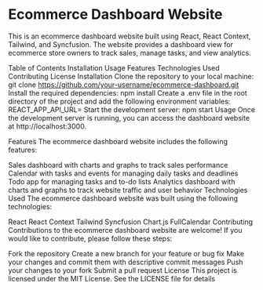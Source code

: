 # Ecommerce Dashboard Website


This is an ecommerce dashboard website built using React, React Context, Tailwind, and Syncfusion. The website provides a dashboard view for ecommerce store owners to track sales, manage tasks, and view analytics.

Table of Contents
Installation
Usage
Features
Technologies Used
Contributing
License
Installation
Clone the repository to your local machine:
git clone https://github.com/your-username/ecommerce-dashboard.git
Install the required dependencies:
npm install
Create a .env file in the root directory of the project and add the following environment variables:
REACT_APP_API_URL=<your-api-url-here>
Start the development server:
npm start
Usage
Once the development server is running, you can access the dashboard website at http://localhost:3000.

Features
The ecommerce dashboard website includes the following features:

Sales dashboard with charts and graphs to track sales performance
Calendar with tasks and events for managing daily tasks and deadlines
Todo app for managing tasks and to-do lists
Analytics dashboard with charts and graphs to track website traffic and user behavior
Technologies Used
The ecommerce dashboard website was built using the following technologies:

React
React Context
Tailwind
Syncfusion
Chart.js
FullCalendar
Contributing
Contributions to the ecommerce dashboard website are welcome! If you would like to contribute, please follow these steps:

Fork the repository
Create a new branch for your feature or bug fix
Make your changes and commit them with descriptive commit messages
Push your changes to your fork
Submit a pull request
License
This project is licensed under the MIT License. See the LICENSE file for details
